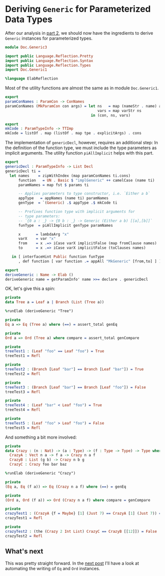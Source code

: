 # Deriving `Generic` for Parameterized Data Types

After our analysis in [part 2](Generic2.md), we should now have
the ingredients to derive `Generic` instances for parameterized
types.

```idris
module Doc.Generic3

import public Language.Reflection.Pretty
import public Language.Reflection.Syntax
import public Language.Reflection.Types
import Doc.Generic1

%language ElabReflection

```

Most of the utility functions are almost the same as
in module `Doc.Generic1`.

```idris
export
paramConNames : ParamCon -> ConNames
paramConNames (MkParamCon con args) = let ns   = map (nameStr . name) args
                                          vars = map varStr ns
                                       in (con, ns, vars)

export
mkCode : ParamTypeInfo -> TTImp
mkCode = listOf . map (listOf . map tpe . explicitArgs) . cons
```

The implementation of `genericDecl`, however, requires an
additional step: In the definition of the function type,
we must include the type parameters as implicit arguments.
The utility function `piAllImplicit` helps with this part.

```idris
export
genericDecl : ParamTypeInfo -> List Decl
genericDecl ti =
  let names    = zipWithIndex (map paramConNames ti.cons)
      function   = UN . Basic $ "implGeneric" ++ camelCase (name ti)
      paramNames = map fst $ params ti

      -- Applies parameters to type constructor, i.e. `Either a b`
      appType   = appNames (name ti) paramNames
      genType  = `(Generic) .$ appType .$ mkCode ti

      -- Prefixes function type with implicit arguments for
      -- type parameters:
      -- `{0 a : _} -> {0 b : _} -> Generic (Either a b) [[a],[b]]`
      funType  = piAllImplicit genType paramNames

      x       = lambdaArg "x"
      varX    = var "x"
      from    = x .=> iCase varX implicitFalse (map fromClause names)
      to      = x .=> iCase varX implicitFalse (toClauses names)

   in [ interfaceHint Public function funType
      , def function [ var function .= appAll "MkGeneric" [from,to] ] ]

export
deriveGeneric : Name -> Elab ()
deriveGeneric name = getParamInfo' name >>= declare . genericDecl
```

OK, let's give this a spin:

```idris
private
data Tree a = Leaf a | Branch (List (Tree a))

%runElab (deriveGeneric "Tree")

private
Eq a => Eq (Tree a) where (==) = assert_total genEq

private
Ord a => Ord (Tree a) where compare = assert_total genCompare

private
treeTest1 : (Leaf "foo" == Leaf "foo") = True
treeTest1 = Refl

private
treeTest2 : (Branch [Leaf "bar"] == Branch [Leaf "bar"]) = True
treeTest2 = Refl

private
treeTest3 : (Branch [Leaf "bar"] == Branch [Leaf "foo"]) = False
treeTest3 = Refl

private
treeTest4 : (Leaf "bar" < Leaf "foo") = True
treeTest4 = Refl

private
treeTest5 : (Leaf "foo" > Leaf "foo") = False
treeTest5 = Refl
```

And something a bit more involved:

```idris
private
data Crazy : (n : Nat) -> (a : Type) -> (f : Type -> Type) -> Type where
  CrazyA : Vect n a -> f a -> Crazy n a f
  CrazyB : List (g b) -> Crazy n b g
  CrazyC : Crazy foo bar baz

%runElab (deriveGeneric "Crazy")

private
(Eq a, Eq (f a)) => Eq (Crazy n a f) where (==) = genEq

private
(Ord a, Ord (f a)) => Ord (Crazy n a f) where compare = genCompare

private
crazyTest1 : (CrazyA {f = Maybe} [1] (Just 7) == CrazyA [1] (Just 7)) = True
crazyTest1 = Refl

private
crazyTest2 : (the (Crazy 2 Int List) CrazyC == CrazyB [[12]]) = False
crazyTest2 = Refl
```

## What's next

This was pretty straight forward. In the [next post](Generic4.md) I'll
have a look at
automating the writing of `Eq` and `Ord` instances.
